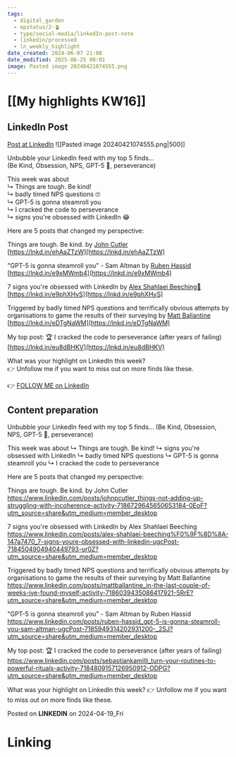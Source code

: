 ```yaml
---
tags:
  - digital_garden
  - epstatus/2-🪴
  - type/social-media/linkedIn-post-note
  - linkedin/processed
  - ln_weekly_highlight
date_created: 2024-06-07 21:08
date_modified: 2025-06-25 00:01
image: Pasted image 20240421074555.png
---
```

# [[My highlights KW16]]

## LinkedIn Post

[Post at LinkedIn](https://www.linkedin.com/posts/sebastiankamilli_unbubble-your-linkedin-feed-with-my-top-5-activity-7186981850106527745-DyN8?utm_source=share&utm_medium=member_desktop)
![[Pasted image 20240421074555.png|500]]

Unbubble your LinkedIn feed with my top 5 finds...  
(Be Kind, Obsession, NPS, GPT-5 🚤, perseverance)  
  
This week was about  
↳ Things are tough. Be kind!  
↳ badly timed NPS questions 🙄  
↳ GPT-5 is gonna steamroll you  
↳ I cracked the code to perseverance  
↳ signs you're obsessed with LinkedIn 😂  
  
Here are 5 posts that changed my perspective:  
  
Things are tough. Be kind. by [](https://www.linkedin.com/in/ACoAAABkgVcByXwZ4Zke2hKjaekv4qJxDWQeqsY)[John Cutler](https://www.linkedin.com/in/johnpcutler/)  
[https://lnkd.in/ehAaZTzW](https://lnkd.in/ehAaZTzW)  
  
"GPT-5 is gonna steamroll you" - Sam Altman by [](https://www.linkedin.com/in/ACoAACTqmSEBqjBKksN0HBAs4iOYD-4FG5tf6hw)[Ruben Hassid](https://www.linkedin.com/in/ruben-hassid/)  
[https://lnkd.in/e9xMWmb4](https://lnkd.in/e9xMWmb4)  
  
7 signs you're obsessed with LinkedIn by [](https://www.linkedin.com/in/ACoAAA8biscB1_DutHyWJe4xTGaDZgxZRC3OBK8)[Alex Shahlaei Beeching🍊](https://www.linkedin.com/in/alex-shahlaei-beeching%F0%9F%8D%8A-147a7470/)  
[https://lnkd.in/e9phXHyS](https://lnkd.in/e9phXHyS)  
  
Triggered by badly timed NPS questions and terrifically obvious attempts by organisations to game the results of their surveying by [](https://www.linkedin.com/in/ACoAAAAGmvkBvrnuAeVOzbsx4WDE83pmKC2Tk3s)[Matt Ballantine](https://www.linkedin.com/in/mattballantine/)  
[https://lnkd.in/eDTgNaWM](https://lnkd.in/eDTgNaWM)  
  
My top post: 🏆 I cracked the code to perseverance (after years of failing)  
[https://lnkd.in/eu8dBHKV](https://lnkd.in/eu8dBHKV)  

What was your highlight on LinkedIn this week?  
👉 Unfollow me if you want to miss out on more finds like these.  

👉 [FOLLOW ME on LinkedIn](https://www.linkedin.com/comm/mynetwork/discovery-see-all?usecase=PEOPLE_FOLLOWS&followMember=sebastiankamilli)

## Content preparation

Unbubble your LinkedIn feed with my top 5 finds...
(Be Kind, Obsession, NPS, GPT-5 🚤, perseverance)
  
This week was about 
↳ Things are tough. Be kind!
↳ signs you're obsessed with LinkedIn 
↳ badly timed NPS questions
↳ GPT-5 is gonna steamroll you
↳ I cracked the code to perseverance

Here are 5 posts that changed my perspective:  

Things are tough. Be kind. by John Cutler
https://www.linkedin.com/posts/johnpcutler_things-not-adding-up-struggling-with-incoherence-activity-7186729645650653184-0EoF?utm_source=share&utm_medium=member_desktop

7 signs you're obsessed with LinkedIn by Alex Shahlaei Beeching
https://www.linkedin.com/posts/alex-shahlaei-beeching%F0%9F%8D%8A-147a7470_7-signs-youre-obsessed-with-linkedin-ugcPost-7184504904940449793-ur0Z?utm_source=share&utm_medium=member_desktop

Triggered by badly timed NPS questions and terrifically obvious attempts by organisations to game the results of their surveying by Matt Ballantine
https://www.linkedin.com/posts/mattballantine_in-the-last-couple-of-weeks-ive-found-myself-activity-7186039435086417921-5RrE?utm_source=share&utm_medium=member_desktop

"GPT-5 is gonna steamroll you" - Sam Altman by Ruben Hassid
https://www.linkedin.com/posts/ruben-hassid_gpt-5-is-gonna-steamroll-you-sam-altman-ugcPost-7185949314202931200-_2SJ?utm_source=share&utm_medium=member_desktop

My top post: 🏆 I cracked the code to perseverance (after years of failing)
https://www.linkedin.com/posts/sebastiankamilli_turn-your-routines-to-powerful-rituals-activity-7184809157126950912-ODPG?utm_source=share&utm_medium=member_desktop

What was your highlight on LinkedIn this week?
👉 Unfollow me if you want to miss out on more finds like these.

Posted on **LINKEDIN** on 2024-04-19_Fri

# Linking